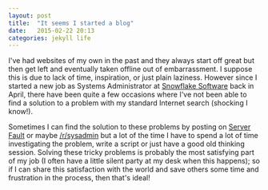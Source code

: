 ```yaml
---
layout: post
title:  "It seems I started a blog"
date:   2015-02-22 20:13
categories: jekyll life
---
```

I've had websites of my own in the past and they always start off great but then get left and eventually taken offline out of embarrassment. I suppose this is due to lack of time, inspiration, or just plain laziness. However since I started a new job as Systems Administrator at [Snowflake Software][snowflake] back in April, there have been quite a few occasions where I've not been able to find a solution to a problem with my standard Internet search (shocking I know!). 

Sometimes I can find the solution to these problems by posting on [Server Fault][serverfault] or maybe [/r/sysadmin] but a lot of the time I have to spend a lot of time investigating the problem, write a script or just have a good old thinking session. Solving these tricky problems is probably the most satisfying part of my job (I often have a little silent party at my desk when this happens); so if I can share this satisfaction with the world and save others some time and frustration in the process, then that's ideal!

[snowflake]: http://www.snowflakesoftware.com
[serverfault]: http://serverfault.com
[/r/sysadmin]: http://www.reddit.com/r/sysadmin
